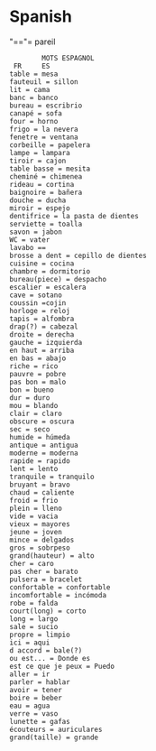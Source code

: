 # Spanish

"=="= pareil

			MOTS ESPAGNOL
     FR		ES
    table = mesa
    fauteuil = sillon
    lit = cama
    banc = banco
    bureau = escribrio
    canapé = sofa
    four = horno
    frigo = la nevera
    fenetre = ventana
    corbeille = papelera
    lampe = lampara
    tiroir = cajon
    table basse = mesita
    cheminé = chimenea
    rideau = cortina
    baignoire = bañera
    douche = ducha
    miroir = espejo
    dentifrice = la pasta de dientes
    serviette = toalla
    savon = jabon
    WC = vater
    lavabo ==
    brosse a dent = cepillo de dientes
    cuisine = cocina
    chambre = dormitorio
    bureau(piece) = despacho
    escalier = escalera
    cave = sotano
    coussin =cojin
    horloge = reloj
    tapis = alfombra
    drap(?) = cabezal
    droite = derecha
    gauche = izquierda
    en haut = arriba
    en bas = abajo
    riche = rico
    pauvre = pobre
    pas bon = malo
    bon = bueno
    dur = duro
    mou = blando
    clair = claro
    obscure = oscura
    sec = seco
    humide = húmeda
    antique = antigua
    moderne = moderna
    rapide = rapido
    lent = lento
    tranquile = tranquilo
    bruyant = bravo
    chaud = caliente
    froid = frio
    plein = lleno
    vide = vacia
    vieux = mayores
    jeune = joven
    mince = delgados
    gros = sobrpeso
	grand(hauteur) = alto
	cher = caro
	pas cher = barato
	pulsera = bracelet
	confortable = confortable
    incomfortable = incómoda
	robe = falda
	court(long) = corto
	long = largo
	sale = sucio
	propre = limpio
	ici = aqui
	d accord = bale(?)
	ou est... = Donde es
	est ce que je peux = Puedo
	aller = ir
	parler = hablar
	avoir = tener
	boire = beber
	eau = agua
	verre = vaso
	lunette = gafas
	écouteurs = auriculares
	grand(taille) = grande
	
